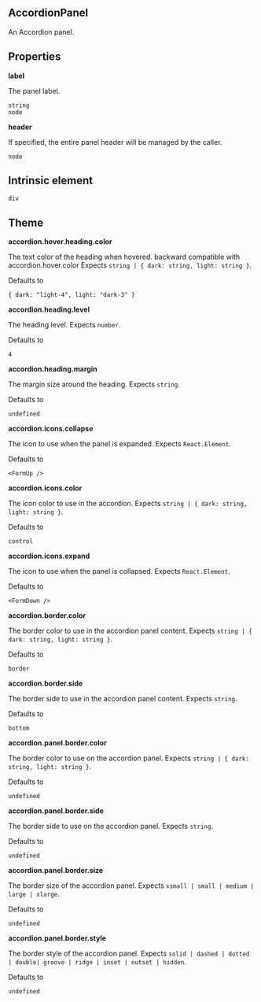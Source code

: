 ## AccordionPanel

An Accordion panel.

## Properties

**label**

The panel label.

```
string
node
```

**header**

If specified, the entire panel header will be managed by the caller.

```
node
```

## Intrinsic element

```
div
```

## Theme

**accordion.hover.heading.color**

The text color of the heading when hovered.
backward compatible with accordion.hover.color Expects `string | { dark: string, light: string }`.

Defaults to

```
{ dark: "light-4", light: "dark-3" }
```

**accordion.heading.level**

The heading level. Expects `number`.

Defaults to

```
4
```

**accordion.heading.margin**

The margin size around the heading. Expects `string`.

Defaults to

```
undefined
```

**accordion.icons.collapse**

The icon to use when the panel is expanded. Expects `React.Element`.

Defaults to

```
<FormUp />
```

**accordion.icons.color**

The icon color to use in the accordion. Expects `string | { dark: string, light: string }`.

Defaults to

```
control
```

**accordion.icons.expand**

The icon to use when the panel is collapsed. Expects `React.Element`.

Defaults to

```
<FormDown />
```

**accordion.border.color**

The border color to use in the accordion panel content. Expects `string | { dark: string, light: string }`.

Defaults to

```
border
```

**accordion.border.side**

The border side to use in the accordion panel content. Expects `string`.

Defaults to

```
bottom
```

**accordion.panel.border.color**

The border color to use on the accordion panel. Expects `string | { dark: string, light: string }`.

Defaults to

```
undefined
```

**accordion.panel.border.side**

The border side to use on the accordion panel. Expects `string`.

Defaults to

```
undefined
```

**accordion.panel.border.size**

The border size of the accordion panel. Expects `xsmall | small | medium | large | xlarge`.

Defaults to

```
undefined
```

**accordion.panel.border.style**

The border style of the accordion panel. Expects `solid | dashed | dotted | double| groove | ridge | inset | outset | hidden`.

Defaults to

```
undefined
```
